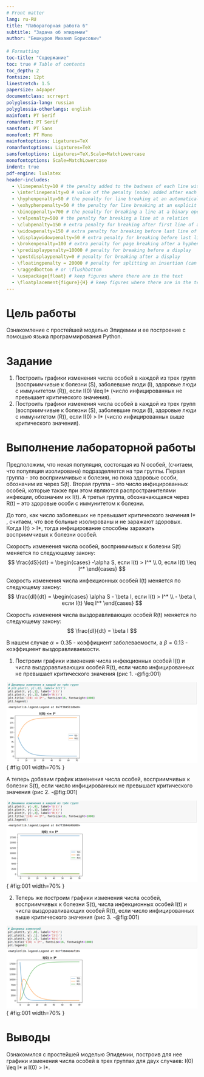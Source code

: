 ```yaml
---
# Front matter
lang: ru-RU
title: "Лабораторная работа 6"
subtitle: "Задача об эпидемии"
author: "Бешкуров Михаил Борисович"

# Formatting
toc-title: "Содержание"
toc: true # Table of contents
toc_depth: 2
fontsize: 12pt
linestretch: 1.5
papersize: a4paper
documentclass: scrreprt
polyglossia-lang: russian
polyglossia-otherlangs: english
mainfont: PT Serif
romanfont: PT Serif
sansfont: PT Sans
monofont: PT Mono
mainfontoptions: Ligatures=TeX
romanfontoptions: Ligatures=TeX
sansfontoptions: Ligatures=TeX,Scale=MatchLowercase
monofontoptions: Scale=MatchLowercase
indent: true
pdf-engine: lualatex
header-includes:
  - \linepenalty=10 # the penalty added to the badness of each line within a paragraph (no associated penalty node) Increasing the value makes tex try to have fewer lines in the paragraph.
  - \interlinepenalty=0 # value of the penalty (node) added after each line of a paragraph.
  - \hyphenpenalty=50 # the penalty for line breaking at an automatically inserted hyphen
  - \exhyphenpenalty=50 # the penalty for line breaking at an explicit hyphen
  - \binoppenalty=700 # the penalty for breaking a line at a binary operator
  - \relpenalty=500 # the penalty for breaking a line at a relation
  - \clubpenalty=150 # extra penalty for breaking after first line of a paragraph
  - \widowpenalty=150 # extra penalty for breaking before last line of a paragraph
  - \displaywidowpenalty=50 # extra penalty for breaking before last line before a display math
  - \brokenpenalty=100 # extra penalty for page breaking after a hyphenated line
  - \predisplaypenalty=10000 # penalty for breaking before a display
  - \postdisplaypenalty=0 # penalty for breaking after a display
  - \floatingpenalty = 20000 # penalty for splitting an insertion (can only be split footnote in standard LaTeX)
  - \raggedbottom # or \flushbottom
  - \usepackage{float} # keep figures where there are in the text
  - \floatplacement{figure}{H} # keep figures where there are in the text
---
```

# Цель работы

Ознакомление с простейшей моделью Эпидемии  и ее построение с помощью языка программирования Python. 

# Задание

1. Построить графики изменения числа особей в каждой из трех групп (восприимчивые к болезни (S), заболевшие люди (I), здоровые люди с иммунитетом (R)), если I(0) \leq I* (число инфицированных не превышает критического значения).
2. Построить графики изменения числа особей в каждой из трех групп (восприимчивые к болезни (S), заболевшие люди (I), здоровые люди с иммунитетом (R)), если I(0) > I* (число инфицированных выше критического значения).

# Выполнение лабораторной работы
  

Предположим, что некая популяция, состоящая из N особей, (считаем, что популяция изолирована) подразделяется на три группы. Первая группа - это восприимчивые к болезни, но пока здоровые особи, обозначим их через S(t). Вторая группа – это число
инфицированных особей, которые также при этом являются распространителями инфекции, обозначим их I(t). А третья группа, обозначающаяся через R(t) – это здоровые особи с иммунитетом к болезни.

До того, как число заболевших не превышает критического значения I* , считаем, что все больные изолированы и не заражают здоровых. Когда I(t) > I*, тогда инфицирование способны заражать восприимчивых к болезни особей.

Cкорость изменения числа особей, восприимчивых к болезни S(t) меняется по следующему закону:
$$ \frac{dS}{dt} = \begin{cases} -\alpha S, если I(t) > I^* \\ 0, если I(t) \leq I^* \end{cases} $$

Скорость изменения числа инфекционных особей I(t) меняется по следующему закону:
$$ \frac{dI}{dt} = \begin{cases} \alpha S - \beta I, если I(t) > I^* \\ - \beta I, если I(t) \leq I^* \end{cases} $$

Скорость изменения числа выздоравливающих особей R(t) меняется по следующему закону:
$$ \frac{dI}{dt} = \beta I $$

В нашем случае $\alpha=0.35$ - коэффициент заболеваемости, а $\beta=0.13$ - коэффициент выздоравливаемости.

1. Построим графики изменения числа инфекционных особей I(t) и числа выздоравливающих особей R(t), если число инфицированных не превышает критического значения (рис 1. -@fig:001) 

![График изменения I(t) и R(t), если I(0) \leq I*](images/1.png){ #fig:001 width=70% }

А теперь добавим график изменения числа особей, восприимчивых к болезни S(t), если число инфицированных не превышает критического значения (рис 2. -@fig:001) 

![График изменения S(t), I(t) и R(t), если I(0) \leq I*](images/2.png){ #fig:001 width=70% }

2. Теперь же построим графики изменения числа особей, восприимчивых к болезни S(t), числа инфекционных особей I(t) и числа выздоравливающих особей R(t), если число инфицированных выше критического значения (рис 3. -@fig:001) 

![График изменения S(t), I(t) и R(t), если I(0) > I*](images/3.png){ #fig:001 width=70% }


# Выводы

Ознакомился с простейшей моделью Эпидемии, построив для нее графики изменения числа особей в трех группах для двух случаев: I(0) \leq I* и I(0) > I*.

